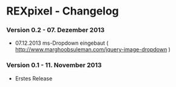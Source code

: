 REXpixel - Changelog
============================

### Version 0.2 - 07. Dezember 2013 

* 07.12.2013 ms-Dropdown eingebaut ( http://www.marghoobsuleman.com/jquery-image-dropdown )

### Version 0.1 - 11. November 2013 

* Erstes Release

